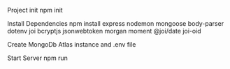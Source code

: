 Project init
npm init

Install Dependencies
npm install express nodemon mongoose body-parser dotenv joi bcryptjs jsonwebtoken morgan moment @joi/date joi-oid

Create MongoDb Atlas instance and .env file


Start Server
npm run 
